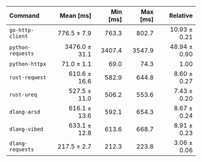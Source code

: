 | Command | Mean [ms] | Min [ms] | Max [ms] | Relative |
|:---|---:|---:|---:|---:|
| `go-http-client` | 776.5 ± 7.9 | 763.3 | 802.7 | 10.93 ± 0.21 |
| `python-requests` | 3476.0 ± 31.1 | 3407.4 | 3547.9 | 48.94 ± 0.90 |
| `python-httpx` | 71.0 ± 1.1 | 69.0 | 74.3 | 1.00 |
| `rust-reqwest` | 610.6 ± 16.6 | 582.9 | 644.8 | 8.60 ± 0.27 |
| `rust-ureq` | 527.5 ± 11.0 | 506.2 | 553.6 | 7.43 ± 0.20 |
| `dlang-arsd` | 616.1 ± 13.6 | 592.1 | 654.3 | 8.67 ± 0.24 |
| `dlang-vibed` | 633.1 ± 12.8 | 613.6 | 668.7 | 8.91 ± 0.23 |
| `dlang-requests` | 217.5 ± 2.7 | 212.3 | 223.8 | 3.06 ± 0.06 |
